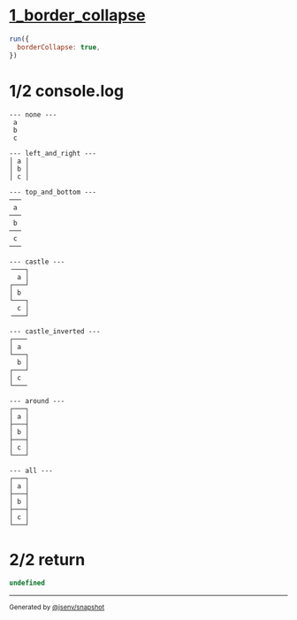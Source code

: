 # [1_border_collapse](../../table_3_cells_same_column.test.mjs#L91)

```js
run({
  borderCollapse: true,
})
```

# 1/2 console.log

```console
--- none ---
 a 
 b 
 c 

--- left_and_right ---
│ a │
│ b │
│ c │

--- top_and_bottom ---
───
 a 
───
 b 
───
 c 
───

--- castle ---
╶───┐
  a │
┌───┘
│ b  
└───┐
  c │
╶───┘

--- castle_inverted ---
┌───╴
│ a  
└───┐
  b │
┌───┘
│ c  
└───╴

--- around ---
┌───┐
│ a │
├───┤
│ b │
├───┤
│ c │
└───┘

--- all ---
┌───┐
│ a │
├───┤
│ b │
├───┤
│ c │
└───┘

```

# 2/2 return

```js
undefined
```

---

<sub>
  Generated by <a href="https://github.com/jsenv/core/tree/main/packages/independent/snapshot">@jsenv/snapshot</a>
</sub>
